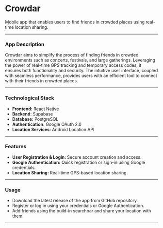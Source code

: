 # Crowdar

Mobile app that enables users to find friends in crowded places using real-time location sharing.

---

### App Description

Crowdar aims to simplify the process of finding friends in crowded environments such as concerts, festivals, and large gatherings. Leveraging the power of real-time GPS tracking and temporary access codes, it ensures both functionality and security. The intuitive user interface, coupled with seamless performance, provides users with an efficient tool to connect with their friends in crowded places.

---

### Technological Stack

- **Frontend:** React Native
- **Backend:** Supabase
- **Database:** PostgreSQL
- **Authentication:** Google OAuth 2.0
- **Location Services:** Android Location API

---

### Features

- **User Registration & Login:** Secure account creation and access.
- **Google Authentication:** Quick registration or sign-in using Google credentials.
- **Location Sharing:** Real-time GPS-based location sharing.

---

### Usage

- Download the latest release of the app from GitHub repository.
- Register or log in using your credentials or Google Authentication.
- Add friends using the build-in searchbar and share your location with them.


---
